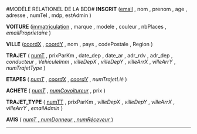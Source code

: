 #MODÈLE RELATIONEL DE LA BDD#
**INSCRIT**
(<u>email</u> , nom , prenom , age , adresse , numTel , mdp, estAdmin )

**VOITURE** (<u>immatriculation</u> , marque , modele , couleur , nbPlaces , _emailProprietaire_ )

**VILLE**
(<u>coordX</u> , <u>coordY</u> , nom , pays , codePostale , Region )

**TRAJET**
( <u>numT</u> , prixParKm , date_dep , date_ar , adr_rdv , adr_dep , _conducteur_ , _VehiculeImm_ ,  _villeDepX_ ,  _villeDepY_ , _villeArrX_ , _villeArrY_ , _numTrajetType_ )

**ETAPES**
( <u>_numT_</u> , <u>_coordX_</u> , <u>_coordY_</u> , _numTrajetLié_ )

**ACHETE**
( <u>_numT_</u> , <u>_numCovoitureur_</u> , prix )

**TRAJET_TYPE**
( <u>numTT</u> , prixParKm , _villeDepX_ ,  _villeDepY_ , _villeArrX_ , _villeArrY_ , _emailAdmin_ )

**AVIS**
( <u>_numT_<u> , <u>_numDonneur_</u> , <u>_numRéceveur_</u> )

*********************
